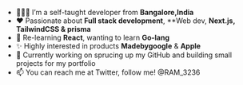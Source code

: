 - 👨🏻‍💻 I’m a self-taught developer from **Bangalore,India**
- ❤ Passionate about **Full stack development**, **Web dev, **Next.js, TailwindCSS & prisma**
- 🌱 Re-learning **React**, wanting to learn **Go-lang**
- ✨ Highly interested in products **Madebygoogle** & **Apple**
- 💼 Currently working on sprucing up my GitHub and building small projects for my portfolio
- 📫 You can reach me at Twitter, follow me! @RAM_3236 

<!---
Ramcode64/Ramcode64 is a ✨ special ✨ repository because its `README.md` (this file) appears on your GitHub profile.
You can click the Preview link to take a look at your changes.
--->
